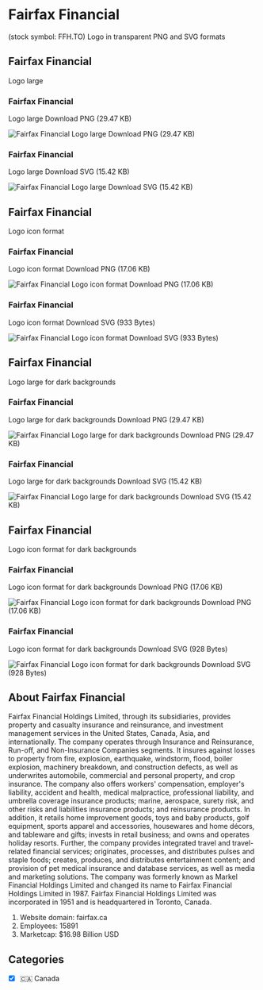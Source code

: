 # Fairfax Financial
 (stock symbol: FFH.TO) Logo in transparent PNG and SVG formats

## Fairfax Financial
 Logo large

### Fairfax Financial
 Logo large Download PNG (29.47 KB)

![Fairfax Financial
 Logo large Download PNG (29.47 KB)](/img/orig/FFH.TO_BIG-d1da13a7.png)

### Fairfax Financial
 Logo large Download SVG (15.42 KB)

![Fairfax Financial
 Logo large Download SVG (15.42 KB)](/img/orig/FFH.TO_BIG-7a222aff.svg)

## Fairfax Financial
 Logo icon format

### Fairfax Financial
 Logo icon format Download PNG (17.06 KB)

![Fairfax Financial
 Logo icon format Download PNG (17.06 KB)](/img/orig/FFH.TO-df956d1f.png)

### Fairfax Financial
 Logo icon format Download SVG (933 Bytes)

![Fairfax Financial
 Logo icon format Download SVG (933 Bytes)](/img/orig/FFH.TO-0629bab4.svg)

## Fairfax Financial
 Logo large for dark backgrounds

### Fairfax Financial
 Logo large for dark backgrounds Download PNG (29.47 KB)

![Fairfax Financial
 Logo large for dark backgrounds Download PNG (29.47 KB)](/img/orig/FFH.TO_BIG.D-ba6478c7.png)

### Fairfax Financial
 Logo large for dark backgrounds Download SVG (15.42 KB)

![Fairfax Financial
 Logo large for dark backgrounds Download SVG (15.42 KB)](/img/orig/FFH.TO_BIG.D-b59cc363.svg)

## Fairfax Financial
 Logo icon format for dark backgrounds

### Fairfax Financial
 Logo icon format for dark backgrounds Download PNG (17.06 KB)

![Fairfax Financial
 Logo icon format for dark backgrounds Download PNG (17.06 KB)](/img/orig/FFH.TO.D-61e0d33d.png)

### Fairfax Financial
 Logo icon format for dark backgrounds Download SVG (928 Bytes)

![Fairfax Financial
 Logo icon format for dark backgrounds Download SVG (928 Bytes)](/img/orig/FFH.TO.D-f7444a87.svg)

## About Fairfax Financial


Fairfax Financial Holdings Limited, through its subsidiaries, provides property and casualty insurance and reinsurance, and investment management services in the United States, Canada, Asia, and internationally. The company operates through Insurance and Reinsurance, Run-off, and Non-Insurance Companies segments. It insures against losses to property from fire, explosion, earthquake, windstorm, flood, boiler explosion, machinery breakdown, and construction defects, as well as underwrites automobile, commercial and personal property, and crop insurance. The company also offers workers' compensation, employer's liability, accident and health, medical malpractice, professional liability, and umbrella coverage insurance products; marine, aerospace, surety risk, and other risks and liabilities insurance products; and reinsurance products. In addition, it retails home improvement goods, toys and baby products, golf equipment, sports apparel and accessories, housewares and home décors, and tableware and gifts; invests in retail business; and owns and operates holiday resorts. Further, the company provides integrated travel and travel-related financial services; originates, processes, and distributes pulses and staple foods; creates, produces, and distributes entertainment content; and provision of pet medical insurance and database services, as well as media and marketing solutions. The company was formerly known as Markel Financial Holdings Limited and changed its name to Fairfax Financial Holdings Limited in 1987. Fairfax Financial Holdings Limited was incorporated in 1951 and is headquartered in Toronto, Canada.

1. Website domain: fairfax.ca
2. Employees: 15891
3. Marketcap: $16.98 Billion USD


## Categories
- [x] 🇨🇦 Canada
